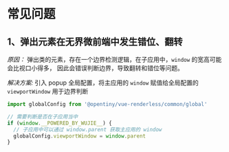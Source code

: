 ﻿# 常见问题

## 1、弹出元素在无界微前端中发生错位、翻转

_原因：_ 弹出类的元素，存在一个边界检测逻辑，在子应用中，`window` 的宽高可能会比视口小得多，
因此会错误判断边界，导致翻转和错位等问题。

_解决方案:_ 引入 popup 全局配置，将主应用的 `window` 赋值给全局配置的 `viewportWindow` 用于边界判断

```js
import globalConfig from '@opentiny/vue-renderless/common/global'

// 需要判断是否在子应用当中
if (window.__POWERED_BY_WUJIE__) {
  // 子应用中可以通过 window.parent 获取主应用的 window
  globalConfig.viewportWindow = window.parent
}
```
